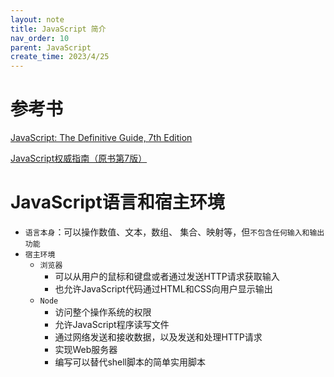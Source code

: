 ```yaml
---
layout: note
title: JavaScript 简介
nav_order: 10
parent: JavaScript
create_time: 2023/4/25
---
```


# 参考书

[JavaScript: The Definitive Guide, 7th Edition](https://www.oreilly.com/library/view/javascript-the-definitive/9781491952016/)

[JavaScript权威指南（原书第7版）](https://book.douban.com/subject/35396470/)

# JavaScript语言和宿主环境

- `语言本身`：可以操作数值、文本，数组、 集合、映射等，但`不包含任何输入和输出功能`
- `宿主环境`
  - `浏览器`
    - 可以从用户的鼠标和键盘或者通过发送HTTP请求获取输入
    - 也允许JavaScript代码通过HTML和CSS向用户显示输出
  - `Node`
    - 访问整个操作系统的权限
    - 允许JavaScript程序读写文件
    - 通过网络发送和接收数据，以及发送和处理HTTP请求
    - 实现Web服务器
    - 编写可以替代shell脚本的简单实用脚本
